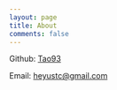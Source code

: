 ```yaml
---
layout: page
title: About
comments: false
---
```


Github: [Tao93](https://github.com/Tao93)

Email: heyustc@gmail.com

